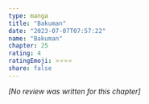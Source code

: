 ```yaml
---
type: manga
title: "Bakuman"
date: "2023-07-07T07:57:22"
name: "Bakuman"
chapter: 25
rating: 4
ratingEmoji: ⭐️⭐️⭐️⭐️
share: false
---
```


_[No review was written for this chapter]_
